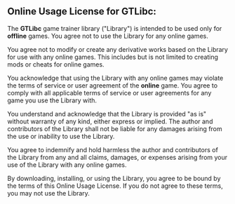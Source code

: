 ## Online Usage License for GTLibc:

The **GTLibc** game trainer library ("Library") is intended to be used only for **offline** games. You agree not to use the Library for any online games.

You agree not to modify or create any derivative works based on the Library for use with any online games. This includes but is not limited to creating mods or cheats for online games.

You acknowledge that using the Library with any online games may violate the terms of service or user agreement of the **online** game. You agree to comply with all applicable terms of service or user agreements for any game you use the Library with.

You understand and acknowledge that the Library is provided "as is" without warranty of any kind, either express or implied. The author and contributors of the Library shall not be liable for any damages arising from the use or inability to use the Library.

You agree to indemnify and hold harmless the author and contributors of the Library from any and all claims, damages, or expenses arising from your use of the Library with any online games.

By downloading, installing, or using the Library, you agree to be bound by the terms of this Online Usage License. If you do not agree to these terms, you may not use the Library.
